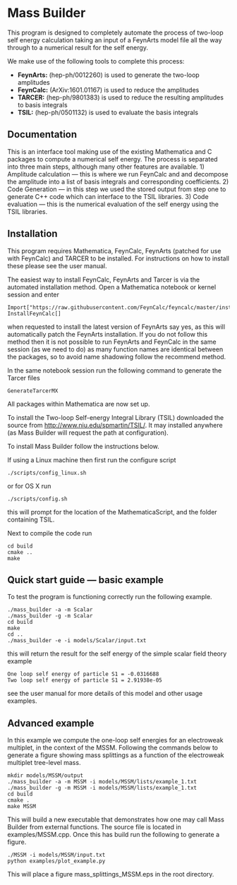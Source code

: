 Mass Builder
======

This program is designed to completely automate the process of two-loop self energy calculation taking an input of a FeynArts model file all the way through to a numerical result for the self energy.

We make use of the following tools to complete this process:

- **FeynArts:** (hep-ph/0012260) is used to generate the two-loop amplitudes
- **FeynCalc:**  (ArXiv:1601.01167) is used to reduce the amplitudes
- **TARCER:**  (hep-ph/9801383) is used to reduce the resulting amplitudes to basis integrals
- **TSIL:**  (hep-ph/0501132) is used to evaluate the basis integrals


Documentation
--
This is an interface tool making use of the existing Mathematica and C packages to compute a numerical self energy.  The process is separated into three main steps, although many other features are available.  1) Amplitude calculation — this is where we run FeynCalc and and decompose the amplitude into a list of basis integrals and corresponding coefficients. 2) Code Generation — in this step we used the stored output from step one to generate C++ code which can interface to the TSIL libraries.  3) Code evaluation — this is the numerical evaluation of the self energy using the TSIL libraries.



Installation
--

This program requires Mathematica, FeynCalc, FeynArts (patched for use with FeynCalc) and TARCER to be installed.  For instructions on how to install these please see the user manual.  

The easiest way to install FeynCalc, FeynArts and Tarcer is via the automated installation method.  Open a Mathematica notebook or kernel session and enter
```
Import["https://raw.githubusercontent.com/FeynCalc/feyncalc/master/install.m"]
InstallFeynCalc[]
```
when requested to install the latest version of FeynArts say yes, as this will automatically patch the FeynArts installation.  If you do not follow this method then it is not possible to run FeynArts and FeynCalc in the same session (as we need to do) as many function names are identical between the packages, so to avoid name shadowing follow the recommend method.

In the same notebook session run the following command to generate the Tarcer files
```
GenerateTarcerMX
```
All packages within Mathematica are now set up.

To install the Two-loop Self-energy Integral Library (TSIL) downloaded the source from http://www.niu.edu/spmartin/TSIL/. It may installed anywhere (as Mass Builder will request the path at configuration).

To install Mass Builder follow the instructions below.

If using a Linux machine then first run the configure script
```
./scripts/config_linux.sh
```
or for OS X run
```
./scripts/config.sh
```
this will prompt for the location of the MathematicaScript, and the folder containing TSIL.

Next to compile the code run

```
cd build
cmake ..
make
```

Quick start guide — basic example
--

To test the program is functioning correctly run the following example.


```
./mass_builder -a -m Scalar
./mass_builder -g -m Scalar
cd build
make
cd ..
./mass_builder -e -i models/Scalar/input.txt
```

this will return the result for the self energy of the simple scalar field theory example

```
One loop self energy of particle S1 = -0.0316688
Two loop self energy of particle S1 = 2.91938e-05
```
see the user manual for more details of this model and other usage examples.

Advanced example
--
In this example we compute the one-loop self energies for an electroweak multiplet, in the context of the MSSM.  Following the commands below to generate a figure showing mass splittings as a function of the electroweak multiplet tree-level mass.

```
mkdir models/MSSM/output
./mass_builder -a -m MSSM -i models/MSSM/lists/example_1.txt
./mass_builder -g -m MSSM -i models/MSSM/lists/example_1.txt
cd build
cmake .
make MSSM
```
This will build a new executable that demonstrates how one may call Mass Builder from external functions.  The source file is located in examples/MSSM.cpp.  Once this has build run the following to generate a figure.

```
./MSSM -i models/MSSM/input.txt
python examples/plot_example.py
```
This will place a figure mass_splittings_MSSM.eps in the root directory.

